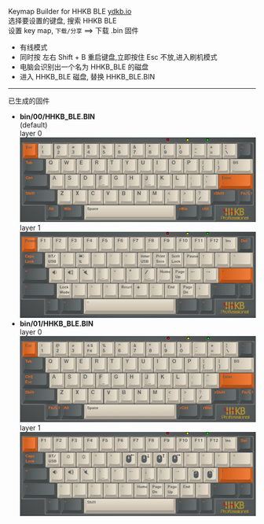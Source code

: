 
Keymap Builder for HHKB BLE [ydkb.io](https://ydkb.io/)  
选择要设置的键盘, 搜索 HHKB BLE  
设置 key map, `下载/分享` ==> 下载 .bin 固件

- 有线模式
- 同时按 左右 Shift + B 重启键盘,立即按住 Esc 不放,进入刷机模式
- 电脑会识别出一个名为 HHKB_BLE 的磁盘
- 进入 HHKB_BLE 磁盘, 替换 HHKB_BLE.BIN

---

已生成的固件
- **bin/00/HHKB_BLE.BIN**  
    (default)  
    layer 0  
    ![layer 0](pic/00/layer_0.png)  
    layer 1  
    ![layer 1](pic/00/layer_1.png)  
- **bin/01/HHKB_BLE.BIN**  
	layer 0  
	![layer 0](pic/01/layer_0.png)  
	layer 1  
	![layer 1](pic/01/layer_1.png)  
